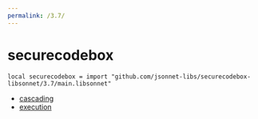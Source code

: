 ```yaml
---
permalink: /3.7/
---
```


# securecodebox

```jsonnet
local securecodebox = import "github.com/jsonnet-libs/securecodebox-libsonnet/3.7/main.libsonnet"
```



* [cascading](cascading/index.md)
* [execution](execution/index.md)